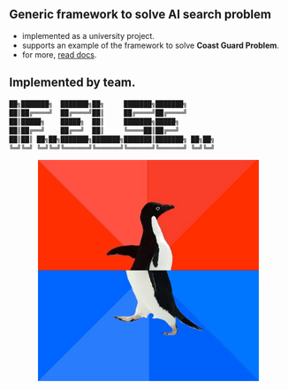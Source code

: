 ## Generic framework to solve AI search problem

- implemented as a university project.
- supports an example of the framework to solve __Coast Guard Problem__.
- for more, [read docs](docs/AI_Project_1_Report.pdf).

## Implemented by team.
```
██╗███████╗  ███████╗██╗     ███████╗███████╗      
██║██╔════╝  ██╔════╝██║     ██╔════╝██╔════╝      
██║█████╗    █████╗  ██║     ███████╗█████╗        
██║██╔══╝    ██╔══╝  ██║     ╚════██║██╔══╝        
██║██║ ██╗██╗███████╗███████╗███████║███████╗ ██╗██╗
╚═╝╚═╝ ╚═╝╚═╝╚══════╝╚══════╝╚══════╝╚══════╝ ╚═╝╚═╝
```
<p align="center">
<img src="./imgs/team.jpg" width="400"/>
</p>